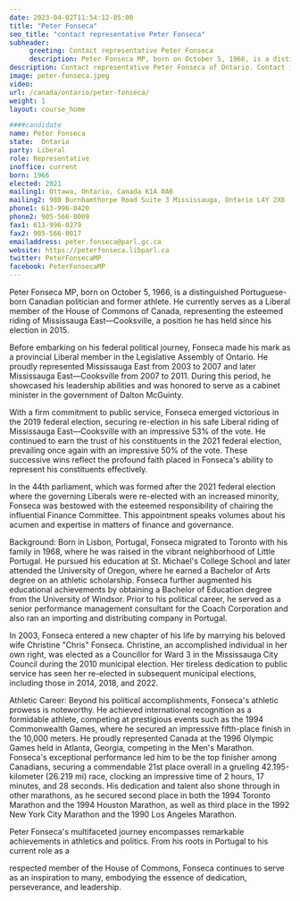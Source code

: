 ```yaml
---
date: 2023-04-02T11:54:12-05:00
title: "Peter Fonseca"
seo_title: "contact representative Peter Fonseca"
subheader:
     greeting: Contact representative Peter Fonseca
     description: Peter Fonseca MP, born on October 5, 1966, is a distinguished Portuguese-born Canadian politician and former athlete.
description: Contact representative Peter Fonseca of Ontario. Contact information for Peter Fonseca includes email address, phone number, and mailing address.
image: peter-fonseca.jpeg
video:
url: /canada/ontario/peter-fonseca/
weight: 1
layout: course_home

####candidate
name: Peter Fonseca
state:	Ontario
party: Liberal
role: Representative
inoffice: current
born: 1966
elected: 2021
mailing1: Ottawa, Ontario, Canada K1A 0A6
mailing2: 980 Burnhamthorpe Road Suite 3 Mississauga, Ontario L4Y 2X6
phone1: 613-996-0420
phone2: 905-566-0009
fax1: 613-996-0279
fax2: 905-566-0017
emailaddress: peter.fonseca@parl.gc.ca
website: https://peterfonseca.libparl.ca
twitter: PeterFonsecaMP
facebook: PeterFonsecaMP
---
```


Peter Fonseca MP, born on October 5, 1966, is a distinguished Portuguese-born Canadian politician and former athlete. He currently serves as a Liberal member of the House of Commons of Canada, representing the esteemed riding of Mississauga East—Cooksville, a position he has held since his election in 2015.

Before embarking on his federal political journey, Fonseca made his mark as a provincial Liberal member in the Legislative Assembly of Ontario. He proudly represented Mississauga East from 2003 to 2007 and later Mississauga East—Cooksville from 2007 to 2011. During this period, he showcased his leadership abilities and was honored to serve as a cabinet minister in the government of Dalton McGuinty.

With a firm commitment to public service, Fonseca emerged victorious in the 2019 federal election, securing re-election in his safe Liberal riding of Mississauga East—Cooksville with an impressive 53% of the vote. He continued to earn the trust of his constituents in the 2021 federal election, prevailing once again with an impressive 50% of the vote. These successive wins reflect the profound faith placed in Fonseca's ability to represent his constituents effectively.

In the 44th parliament, which was formed after the 2021 federal election where the governing Liberals were re-elected with an increased minority, Fonseca was bestowed with the esteemed responsibility of chairing the influential Finance Committee. This appointment speaks volumes about his acumen and expertise in matters of finance and governance.

Background:
Born in Lisbon, Portugal, Fonseca migrated to Toronto with his family in 1968, where he was raised in the vibrant neighborhood of Little Portugal. He pursued his education at St. Michael's College School and later attended the University of Oregon, where he earned a Bachelor of Arts degree on an athletic scholarship. Fonseca further augmented his educational achievements by obtaining a Bachelor of Education degree from the University of Windsor. Prior to his political career, he served as a senior performance management consultant for the Coach Corporation and also ran an importing and distributing company in Portugal.

In 2003, Fonseca entered a new chapter of his life by marrying his beloved wife Christine "Chris" Fonseca. Christine, an accomplished individual in her own right, was elected as a Councillor for Ward 3 in the Mississauga City Council during the 2010 municipal election. Her tireless dedication to public service has seen her re-elected in subsequent municipal elections, including those in 2014, 2018, and 2022.

Athletic Career:
Beyond his political accomplishments, Fonseca's athletic prowess is noteworthy. He achieved international recognition as a formidable athlete, competing at prestigious events such as the 1994 Commonwealth Games, where he secured an impressive fifth-place finish in the 10,000 meters. He proudly represented Canada at the 1996 Olympic Games held in Atlanta, Georgia, competing in the Men's Marathon. Fonseca's exceptional performance led him to be the top finisher among Canadians, securing a commendable 21st place overall in a grueling 42.195-kilometer (26.219 mi) race, clocking an impressive time of 2 hours, 17 minutes, and 28 seconds. His dedication and talent also shone through in other marathons, as he secured second place in both the 1994 Toronto Marathon and the 1994 Houston Marathon, as well as third place in the 1992 New York City Marathon and the 1990 Los Angeles Marathon.

Peter Fonseca's multifaceted journey encompasses remarkable achievements in athletics and politics. From his roots in Portugal to his current role as a

 respected member of the House of Commons, Fonseca continues to serve as an inspiration to many, embodying the essence of dedication, perseverance, and leadership.
